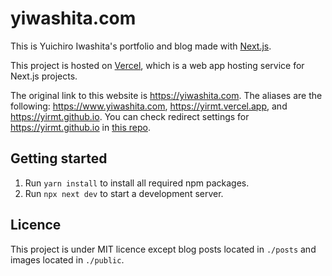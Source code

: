 # yiwashita.com

This is Yuichiro Iwashita's portfolio and blog made with [Next.js](https://nextjs.org/).

This project is hosted on [Vercel](https://vercel.com/), which is a web app hosting service for Next.js projects.

The original link to this website is https://yiwashita.com.
The aliases are the following: https://www.yiwashita.com, https://yirmt.vercel.app, and https://yirmt.github.io.
You can check redirect settings for https://yirmt.github.io in [this repo](https://github.com/yiRMT/yiRMT.github.io).

## Getting started

1. Run `yarn install` to install all required npm packages.
1. Run `npx next dev` to start a development server.

## Licence

This project is under MIT licence except blog posts located in `./posts` and images located in `./public`.